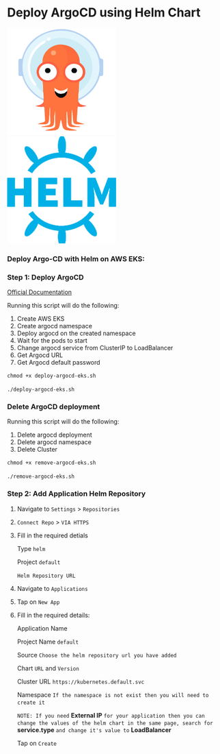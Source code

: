 # Deploy ArgoCD using Helm Chart

<img src="argo.png"  width="255" height="250"> <img src="helm.png"  width="255" height="250">



### Deploy Argo-CD with Helm on AWS EKS:

### Step 1: Deploy ArgoCD

[Official Documentation](https://argo-cd.readthedocs.io/en/stable/)

Running this script will do the following:

1. Create AWS EKS
2. Create argocd namespace
3. Deploy argocd on the created namespace
4. Wait for the pods to start
5. Change argocd service from ClusterIP to LoadBalancer
6. Get Argocd URL
7. Get Argocd default password

```
chmod +x deploy-argocd-eks.sh

./deploy-argocd-eks.sh
```

### Delete ArgoCD deployment

Running this script will do the following:

1. Delete argocd deployment
2. Delete argocd namespace
3. Delete Cluster

```
chmod +x remove-argocd-eks.sh

./remove-argocd-eks.sh
```

### Step 2: Add Application Helm Repository

1. Navigate to `Settings` > `Repositories`
2. `Connect Repo` > `VIA HTTPS`
3. Fill in the required detials

   Type `helm`

   Project `default`

   `Helm Repository URL`

4. Navigate to `Applications`

5. Tap on `New App`

6. Fill in the required details:

   Application Name

   Project Name `default`

   Source `Choose the helm repository url you have added`

   Chart `URL` and `Version`

   Cluster URL `https://kubernetes.default.svc`

   Namespace `If the namespace is not exist then you will need to create it`

   `NOTE: If you need` **External IP** `for your application then you can change the values of the helm chart in the same page, search for` **service.type** `and change it's value to` **LoadBalancer**

   Tap on `Create`
